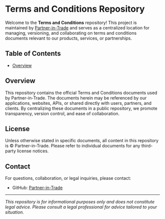 # Terms and Conditions Repository

Welcome to the **Terms and Conditions** repository! This project is maintained by [Partner-in-Trade](https://github.com/Partner-in-Trade) and serves as a centralized location for managing, versioning, and collaborating on terms and conditions documents relevant to our products, services, or partnerships.

## Table of Contents

- [Overview](#overview)

## Overview

This repository contains the official Terms and Conditions documents used by Partner-in-Trade. The documents herein may be referenced by our applications, websites, APIs, or shared directly with users, partners, and clients. By centralizing these documents in a public repository, we promote transparency, version control, and ease of collaboration.

## License

Unless otherwise stated in specific documents, all content in this repository is © Partner-in-Trade. Please refer to individual documents for any third-party license notices.

## Contact

For questions, collaboration, or legal inquiries, please contact:

- GitHub: [Partner-in-Trade](https://github.com/Partner-in-Trade)

---

*This repository is for informational purposes only and does not constitute legal advice. Please consult a legal professional for advice tailored to your situation.*
